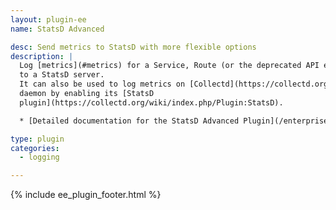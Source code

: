 ```yaml
---
layout: plugin-ee
name: StatsD Advanced

desc: Send metrics to StatsD with more flexible options
description: |
  Log [metrics](#metrics) for a Service, Route (or the deprecated API entity)
  to a StatsD server.
  It can also be used to log metrics on [Collectd](https://collectd.org/)
  daemon by enabling its [StatsD
  plugin](https://collectd.org/wiki/index.php/Plugin:StatsD).

  * [Detailed documentation for the StatsD Advanced Plugin](/enterprise/latest/plugins/statsd-advanced/)

type: plugin
categories:
  - logging

---
```


{% include ee_plugin_footer.html %}
